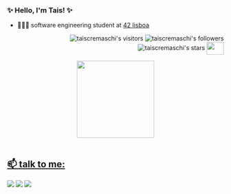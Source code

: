 ### ✨ Hello, I'm Tais! ✨

- 👩🏻‍🎓 software engineering student at [42 lisboa](https://www.42lisboa.com/)

<p align="right">
  <img alt="taiscremaschi's visitors" src="https://komarev.com/ghpvc/?username=taiscremaschi42&color=8c36db&style=flat&label=visitors" />
  <img alt="taiscremaschi's followers" src="https://img.shields.io/github/followers/taiscremaschi?color=blueviolet" />
  <img alt="taiscremaschi's stars" src="https://img.shields.io/github/stars/taiscremaschi?color=blueviolet" />
 <img align="center" height="30" width="40" src="https://cdn.jsdelivr.net/gh/devicons/devicon/icons/c/c-original.svg" />
 
 <div align="center">
  <a href="https://github.com/taiscremaschi">
  <img height="180em" src="https://github-readme-stats.vercel.app/api?username=taiscremaschi&show_icons=true&theme=vision-friendly-dark&include_all_commits=true&count_private=true"/>
</div>
<div style="display: inline_block"><br>
</div>

  ##  
  
 ## 📫 talk to me:
<div> 
  <a href="https://instagram.com/taiscremaschi" target="_blank"><img src="https://img.shields.io/badge/-Instagram-%23E4405F?style=for-the-badge&logo=instagram&logoColor=black" target="_blank"></a>
  <a href="https://www.linkedin.com/in/taiscremaschi/" target="_blank"><img src="https://img.shields.io/badge/-LinkedIn-%230077B5?style=for-the-badge&logo=linkedin&logoColor=black" target="_blank"></a> 
   <a href = "mailto:taiscremaschi@gmail.com"><img src="https://img.shields.io/badge/-Gmail-%23333?style=for-the-badge&logo=gmail&logoColor=white" target="_blank"></a>
